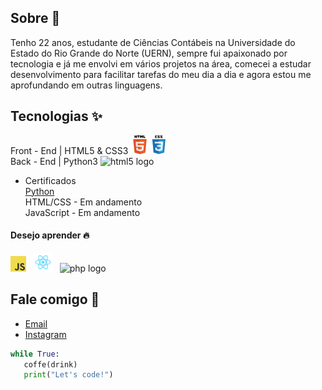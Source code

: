 ## Sobre :crystal_ball:
Tenho 22 anos, estudante de Ciências Contábeis na Universidade do Estado do Rio Grande do Norte (UERN), sempre fui apaixonado por tecnologia e já me envolvi em vários projetos na área, comecei a estudar desenvolvimento para facilitar tarefas do meu dia a dia e agora estou me aprofundando em outras linguagens.

## Tecnologias :sparkles:

Front - End | HTML5 & CSS3 <img src="https://raw.githubusercontent.com/github/explore/80688e429a7d4ef2fca1e82350fe8e3517d3494d/topics/html/html.png" alt="html5 logo" height=30><img src="https://raw.githubusercontent.com/github/explore/80688e429a7d4ef2fca1e82350fe8e3517d3494d/topics/css/css.png" alt="css3 logo" height=30><br>
Back - End | Python3 <img src="https://cdn.pling.com/cache/400x400/img//hive/content-pre1/66411-1.png" alt="html5 logo" height=25>
* Certificados<br>
[Python](https://github.com/andrestanlley/andrestanlley/blob/main/Andre-Stanlley-Python-3.pdf)<br>
HTML/CSS - Em andamento<br>
JavaScript - Em andamento
#### Desejo aprender :fire:
<img src="https://raw.githubusercontent.com/github/explore/80688e429a7d4ef2fca1e82350fe8e3517d3494d/topics/javascript/javascript.png" alt="javascript logo" height=25>&nbsp;&nbsp;&nbsp;<img src="https://raw.githubusercontent.com/github/explore/80688e429a7d4ef2fca1e82350fe8e3517d3494d/topics/react/react.png" alt="react logo" height=30>&nbsp;&nbsp;&nbsp;<img src="https://www.neonexus.com.br/wp-content/uploads/2018/01/php7-transparent.png" alt="php logo" height=30><br>
## Fale comigo :calling:
* [Email](mailto:stanlley41@gmail.com)
* [Instagram](https://instagram.com/andrestanlley)
 ```python
while True:
    coffe(drink)
    print("Let's code!")
 ```
